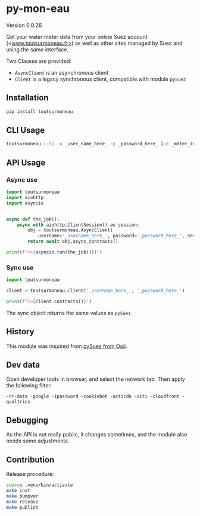 # py-mon-eau

Version 0.0.26

Get your water meter data from your online Suez account (<www.toutsurmoneau.fr>) as well as other sites managed by Suez and using the same interface.

Two Classes are provided:

- `AsyncClient` is an asynchronous client
- `Client` is a legacy synchronous client, compatible with module `pySuez`

## Installation

```bash
pip install toutsurmoneau
```

## CLI Usage

```bash
toutsurmoneau [-h] -u _user_name_here_ -p _password_here_ [-c _meter_id_] [-e _action_]
```

## API Usage

### Async use

```python
import toutsurmoneau
import aiohttp
import asyncio


async def the_job():
    async with aiohttp.ClientSession() as session:
        obj = toutsurmoneau.AsyncClient(
            username='_username_here_', password='_password_here_', session=session)
        return await obj.async_contracts()

print(f">>{asyncio.run(the_job())}")
```

### Sync use

```python
import toutsurmoneau

client = toutsurmoneau.Client('_username_here_', '_password_here_')

print(f">>{client.contracts()}")
```

The sync object returns the same values as `pySuez`.

## History

This module was inspired from [pySuez from Ooii](https://github.com/ooii/pySuez).

## Dev data

Open developer tools in browser, and select the network tab.
Then apply the following filter:

```text
-nr-data -google -1password -cookiebot -acticdn -xiti -cloudfront -qualtrics
```

## Debugging

As the API is not really public, it changes sometimes, and the module also needs some adjustments.

## Contribution

Release procedure:

```bash
source .venv/bin/activate
make inst
make bumpver
make release
make publish
```
